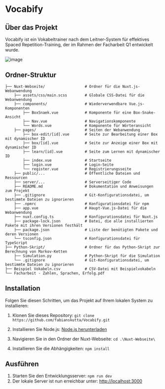 # Vocabify

## Über das Projekt

Vocabify ist ein Vokabeltrainer nach dem Leitner-System für effektives Spaced Repetition-Training, der im Rahmen der Facharbeit Q1 entwickelt wurde.

![image](https://cdn.fabian.lol/Vocabify.png)

## Ordner-Struktur
    ├── Nuxt-Webseite/                  # Ordner für die Nuxt.js-Webanwendung
        ├── assets/css/main.scss        # Globale CSS-Datei für die Webanwendung
        ├── components/                 # Wiederverwendbare Vue.js-Komponenten
            ├── BoxSnaek.vue            # Komponente für eine Box-Snake-Ansicht
            ├── Nav.vue                 # Navigationskomponente
            └── Words.vue               # Komponente für Wörteransicht
        ├── pages/                      # Seiten der Webanwendung
            ├── box-edit/[id].vue       # Seite zur Bearbeitung einer Box mit dynamischer ID
            ├── box/[id].vue            # Seite zur Anzeige einer Box mit dynamischer ID
            ├── learn/[id].vue          # Seite zum Lernen mit dynamischer ID
            ├── index.vue               # Startseite
            ├── login.vue               # Login-Seite
            └── register.vue            # Registrierungsseite
        ├── public/...                  # Öffentliche Dateien und Ressourcen
        ├── server/...                  # Serverseitiger Code
        ├── README.md                   # Dokumentation und Anweisungen zum Projekt
        ├── .gitignore                  # Git-Konfigurationsdatei, um bestimmte Dateien zu ignorieren
        ├── .npmrc                      # Konfigurationsdatei für npm
        ├── app.vue                     # Haupt-Vue.js-Datei für die Webanwendung
        ├── nuxt.config.ts              # Konfigurationsdatei für Nuxt.js
        ├── package-lock.json           # Datei, die alle installierten Pakete mit ihren Versionen festhält
        ├── package.json                # Liste der benötigten Pakete und deren Versionen
        └── tsconfig.json               # Konfigurationsdatei für TypeScript
    ├── Python-Skript/                  # Ordner für das Python-Skript zur Berechnung von Markov-Ketten
        ├── Simulation.py               # Python-Skript für die Simulation
        └── .gitignore                  # Git-Konfigurationsdatei, um bestimmte Dateien zu ignorieren
    ├── Beispiel Vokabeln.csv           # CSV-Datei mit Beispielvokabeln
    └── Facharbeit - Zahlen, Sprachen, Erfolg.pdf


## Installation

Folgen Sie diesen Schritten, um das Projekt auf Ihrem lokalen System zu installieren:

1. Klonen Sie dieses Repository: `git clone https://github.com/fabianskutta/Vocabify.git`

2. Installieren Sie Node.js: [Node.js herunterladen](https://nodejs.org/en/download/current)

3. Navigieren Sie in den Ordner der Nuxt-Webseite: `cd .\Nuxt-Webseite\`

4. Installieren Sie die Abhängigkeiten: `npm install`

## Ausführen

1. Starten Sie den Entwicklungsserver: `npm run dev`
2. Der lokale Server ist nun erreichbar unter: [http://localhost:3000](http://localhost:3000)
